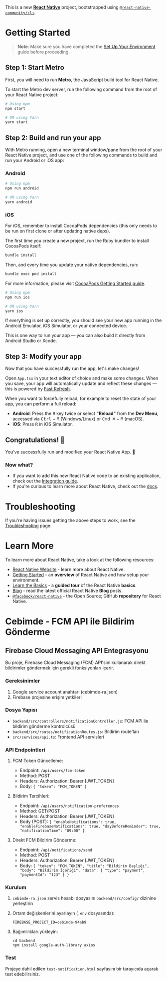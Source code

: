 This is a new [**React Native**](https://reactnative.dev) project, bootstrapped using [`@react-native-community/cli`](https://github.com/react-native-community/cli).

# Getting Started

> **Note**: Make sure you have completed the [Set Up Your Environment](https://reactnative.dev/docs/set-up-your-environment) guide before proceeding.

## Step 1: Start Metro

First, you will need to run **Metro**, the JavaScript build tool for React Native.

To start the Metro dev server, run the following command from the root of your React Native project:

```sh
# Using npm
npm start

# OR using Yarn
yarn start
```

## Step 2: Build and run your app

With Metro running, open a new terminal window/pane from the root of your React Native project, and use one of the following commands to build and run your Android or iOS app:

### Android

```sh
# Using npm
npm run android

# OR using Yarn
yarn android
```

### iOS

For iOS, remember to install CocoaPods dependencies (this only needs to be run on first clone or after updating native deps).

The first time you create a new project, run the Ruby bundler to install CocoaPods itself:

```sh
bundle install
```

Then, and every time you update your native dependencies, run:

```sh
bundle exec pod install
```

For more information, please visit [CocoaPods Getting Started guide](https://guides.cocoapods.org/using/getting-started.html).

```sh
# Using npm
npm run ios

# OR using Yarn
yarn ios
```

If everything is set up correctly, you should see your new app running in the Android Emulator, iOS Simulator, or your connected device.

This is one way to run your app — you can also build it directly from Android Studio or Xcode.

## Step 3: Modify your app

Now that you have successfully run the app, let's make changes!

Open `App.tsx` in your text editor of choice and make some changes. When you save, your app will automatically update and reflect these changes — this is powered by [Fast Refresh](https://reactnative.dev/docs/fast-refresh).

When you want to forcefully reload, for example to reset the state of your app, you can perform a full reload:

- **Android**: Press the <kbd>R</kbd> key twice or select **"Reload"** from the **Dev Menu**, accessed via <kbd>Ctrl</kbd> + <kbd>M</kbd> (Windows/Linux) or <kbd>Cmd ⌘</kbd> + <kbd>M</kbd> (macOS).
- **iOS**: Press <kbd>R</kbd> in iOS Simulator.

## Congratulations! :tada:

You've successfully run and modified your React Native App. :partying_face:

### Now what?

- If you want to add this new React Native code to an existing application, check out the [Integration guide](https://reactnative.dev/docs/integration-with-existing-apps).
- If you're curious to learn more about React Native, check out the [docs](https://reactnative.dev/docs/getting-started).

# Troubleshooting

If you're having issues getting the above steps to work, see the [Troubleshooting](https://reactnative.dev/docs/troubleshooting) page.

# Learn More

To learn more about React Native, take a look at the following resources:

- [React Native Website](https://reactnative.dev) - learn more about React Native.
- [Getting Started](https://reactnative.dev/docs/environment-setup) - an **overview** of React Native and how setup your environment.
- [Learn the Basics](https://reactnative.dev/docs/getting-started) - a **guided tour** of the React Native **basics**.
- [Blog](https://reactnative.dev/blog) - read the latest official React Native **Blog** posts.
- [`@facebook/react-native`](https://github.com/facebook/react-native) - the Open Source; GitHub **repository** for React Native.

# Cebimde - FCM API ile Bildirim Gönderme

## Firebase Cloud Messaging API Entegrasyonu

Bu proje, Firebase Cloud Messaging (FCM) API'sini kullanarak direkt bildirimler göndermek için gerekli fonksiyonları içerir.

### Gereksinimler

1. Google service account anahtarı (cebimde-ra.json)
2. Firebase projesine erişim yetkileri

### Dosya Yapısı

- `backend/src/controllers/notificationController.js`: FCM API ile bildirim gönderme kontrolcüsü
- `backend/src/routes/notificationRoutes.js`: Bildirim route'ları
- `src/services/api.ts`: Frontend API servisleri

### API Endpointleri

1. FCM Token Güncelleme:
   - Endpoint: `/api/users/fcm-token`
   - Method: POST
   - Headers: Authorization: Bearer [JWT_TOKEN]
   - Body: `{ "token": "FCM_TOKEN" }`

2. Bildirim Tercihleri:
   - Endpoint: `/api/users/notification-preferences`
   - Method: GET/POST
   - Headers: Authorization: Bearer [JWT_TOKEN]
   - Body (POST): `{ "enableNotifications": true, "enableFirebaseNotifications": true, "dayBeforeReminder": true, "notificationTime": "09:00" }`

3. Direkt FCM Bildirim Gönderme:
   - Endpoint: `/api/notifications/send`
   - Method: POST
   - Headers: Authorization: Bearer [JWT_TOKEN]
   - Body: `{ "token": "FCM_TOKEN", "title": "Bildirim Başlığı", "body": "Bildirim İçeriği", "data": { "type": "payment", "paymentId": "123" } }`

### Kurulum

1. `cebimde-ra.json` servis hesabı dosyasını `backend/src/config/` dizinine yerleştirin
2. Ortam değişkenlerini ayarlayın (`.env` dosyasında):
   ```
   FIREBASE_PROJECT_ID=cebimde-94ab9
   ```

3. Bağımlılıkları yükleyin:
   ```
   cd backend
   npm install google-auth-library axios
   ```

### Test

Projeye dahil edilen `test-notification.html` sayfasını bir tarayıcıda açarak test edebilirsiniz.
